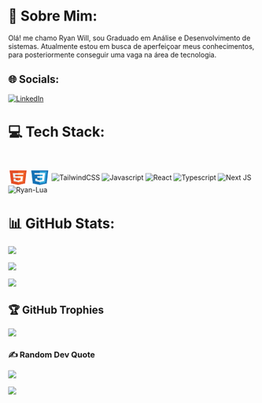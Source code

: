 # 💫 Sobre Mim:

Olá! me chamo Ryan Will, sou Graduado em Análise e Desenvolvimento de sistemas. Atualmente estou em busca de aperfeiçoar meus conhecimentos, para posteriormente conseguir uma vaga na área de tecnologia.

## 🌐 Socials:

[![LinkedIn](https://img.shields.io/badge/LinkedIn-%230077B5.svg?logo=linkedin&logoColor=white)](https://www.linkedin.com/in/ryanwilldars/)

# 💻 Tech Stack:

<div style="display: inline_block"><br>
  <p>
  <img align="center" alt="HTML" height="30" width="40" src="https://raw.githubusercontent.com/devicons/devicon/master/icons/html5/html5-original.svg">
    
  <img align="center" alt="CSS" height="30" width="40" src="https://raw.githubusercontent.com/devicons/devicon/master/icons/css3/css3-original.svg">
  
  <img align="center" alt="TailwindCSS" height="30" width="40" src="https://cdn.jsdelivr.net/gh/devicons/devicon/icons/tailwindcss/tailwindcss-original-wordmark.svg">
   
   <img align="center" alt="Javascript" height="30" width="40" src="https://cdn.jsdelivr.net/gh/devicons/devicon/icons/javascript/javascript-original.svg">

   <img align="center" alt="React" height="30" width="40" src="https://cdn.jsdelivr.net/gh/devicons/devicon/icons/react/react-original.svg">
 
   <img align="center" alt="Typescript" height="30" width="40" src="https://cdn.jsdelivr.net/gh/devicons/devicon/icons/typescript/typescript-original.svg">
   
   <img align="center" alt="Next JS" height="30" width="40" src="https://cdn.jsdelivr.net/gh/devicons/devicon/icons/nextjs/nextjs-original.svg">

   
  <img align="center" alt="Ryan-Lua" height="30" width="40" src="https://cdn.jsdelivr.net/gh/devicons/devicon/icons/lua/lua-plain-wordmark.svg">
    
  </p>  
</div>

# 📊 GitHub Stats:

![](https://github-readme-stats.vercel.app/api?username=ryanwilll&theme=dark&hide_border=false&include_all_commits=true&count_private=false)

![](https://github-readme-streak-stats.herokuapp.com/?user=ryanwilll&theme=dark&hide_border=false)

![](https://github-readme-stats.vercel.app/api/top-langs/?username=ryanwilll&theme=dark&hide_border=false&include_all_commits=true&count_private=false&layout=compact)

## 🏆 GitHub Trophies

![](https://github-profile-trophy.vercel.app/?username=ryanwilll&theme=radical&no-frame=true&no-bg=false&margin-w=4)

### ✍️ Random Dev Quote

![](https://quotes-github-readme.vercel.app/api?type=horizontal&theme=radical)

[![](https://visitcount.itsvg.in/api?id=ryanwilll&icon=0&color=0)](https://visitcount.itsvg.in)

